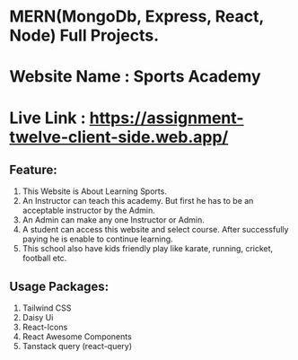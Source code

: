 # MERN(MongoDb, Express, React, Node) Full Projects.

# Website Name : Sports Academy

# Live Link : https://assignment-twelve-client-side.web.app/

## Feature:
 1. This Website is About Learning Sports.
 2. An Instructor can teach this academy. But first he has to be an acceptable
 instructor by the Admin.
 3. An Admin can make any one Instructor or Admin.
 4. A student can access this website and select course. After successfully paying he is enable to continue learning.
 5. This school also have kids friendly play like karate, running, cricket, football etc.

 ## Usage Packages:

 1. Tailwind CSS
 2. Daisy Ui
 3. React-Icons
 4. React Awesome Components
 5. Tanstack query (react-query)
